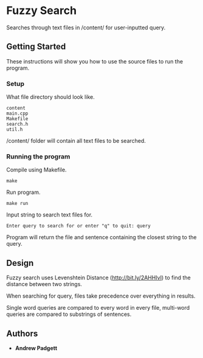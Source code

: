 # Fuzzy Search

Searches through text files in /content/ for user-inputted query.

## Getting Started

These instructions will show you how to use the source files to run the program.

### Setup

What file directory should look like.

```
content
main.cpp
Makefile
search.h
util.h
```
/content/ folder will contain all text files to be searched.

### Running the program

Compile using Makefile.

```
make
```
Run program.

```
make run
```
Input string to search text files for.

```
Enter query to search for or enter "q" to quit: query
```
Program will return the file and sentence containing the closest string to the query.

## Design

Fuzzy search uses Levenshtein Distance (http://bit.ly/2AHHIvI) to find the distance between two strings.

When searching for query, files take precedence over everything in results.

Single word queries are compared to every word in every file, multi-word queries are compared to substrings
of sentences.

## Authors

* **Andrew Padgett**

